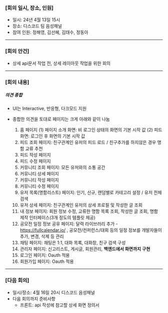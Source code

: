 ### [회의 일시, 장소, 인원]

- 일시: 24년 4월 13일 15시
- 장소: 디스코드 팀 음성채널
- 참여 인원: 정해영, 김선혜, 김태수, 정동아

* * *

### [회의 안건]

- 상세 api문서 작업 전, 상세 레이아웃 작업을 위한 회의

* * *

### [회의 내용]

##### 의견 종합

- UI는 Interactive, 반응형, 다크모드 지원

- 종합한 의견을 토대로 페이지는 크게 아래와 같이 나눔
    1. 홈 페이지
        (1) 페이지 소개 화면: 비 로그인 상태의 화면의 기본 시작 값 
        (2) 피드 화면: 로그인 후 화면의 기본 시작 값
    2. 피드 조회 페이지: 친구관계인 유저의 피드 로드 / 친구추가를 하지않은 경우 명함 교류 추천
    3. 피드 작성 페이지
    4. 피드 수정 페이지
    5. 커뮤니티 조회 페이지: 모든 유저와의 소통 공간
    6. 커뮤니티 상세 페이지
    7. 커뮤니티 작성 페이지
    8. 커뮤니티 수정 페이지
    9. 유저 목록(명함리스트) 페이지: 인기, 신규, 랜덤별로 카테고리 설정 / 유저 전체 검색
    10. 유저 상세 페이지: 친구관계인 유저의 상세 프로필 및 작성한 글 조회
    11. 내 정보 페이지: 회원 정보 수정, 교류한 명함 목록 조회, 작성한 글 조회, 명함 제작 인터페이스(3개 정도의 템플릿 제공)
    12. 공모전 일정 정보 공유 페이지: 달력 라이브러리 추가 -  https://fullcalendar.io/ , 공모전/컨퍼런스/대회 등의 일정 정보를 개발자들이 추가, 변경, 삭제 등 관리
    13. 채팅 페이지: 채팅은 1:1, 대화 목록, 대화창, 친구 검색 구성
    14. 관리자 페이지: 신고리스트, 게시글, 회원관리, **백엔드에서 화면까지 구현**
    15. 로그인 페이지: Oauth 적용
    16. 회원가입 페이지: Oauth 적용

 
 * * *

### [다음 회의]

- 일시/장소: 4월 16일 20시 디스코드 음성채널
- 다음 회의까지 준비사항
    - 프론트: api 작성에 참고할 상세 화면 정의서
         
